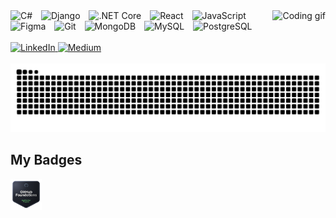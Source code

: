 <!-- Stats (optional, uncomment to enable) -->
<!--
<div align="center">
  <img src="https://github-readme-stats.vercel.app/api?username=devrajkhadka-smiley&hide_title=false&hide_rank=false&show_icons=true&include_all_commits=true&count_private=true&disable_animations=false&theme=dracula&locale=en&hide_border=false" height="150" alt="stats graph" />
  <img src="https://github-readme-stats.vercel.app/api/top-langs?username=devrajkhadka-smiley&locale=en&hide_title=false&layout=compact&card_width=320&langs_count=5&theme=dracula&hide_border=false" height="150" alt="languages graph" />
</div>
-->

<!-- Fun animation GIF -->
<img align="right" height="60" src="https://i.gifer.com/origin/93/935d72c7bc35828ea93b5898691f28fd_w200.webp" alt="Coding gif" />

<!-- Tech stack icons -->
<div align="left">
  <img src="https://cdn.jsdelivr.net/gh/devicons/devicon/icons/csharp/csharp-original.svg" height="10" alt="C#" />
  <img width="6" />
  <img src="https://cdn.jsdelivr.net/gh/devicons/devicon/icons/django/django-plain.svg" height="12" alt="Django" />
  <img width="6" />
  <img src="https://cdn.jsdelivr.net/gh/devicons/devicon/icons/dotnetcore/dotnetcore-original.svg" height="12" alt=".NET Core" />
  <img width="6" />
  <img src="https://cdn.jsdelivr.net/gh/devicons/devicon/icons/react/react-original.svg" height="12" alt="React" />
  <img width="6" />
  <img src="https://cdn.jsdelivr.net/gh/devicons/devicon/icons/javascript/javascript-original.svg" height="12" alt="JavaScript" />
  <img width="6" />
  <img src="https://cdn.jsdelivr.net/gh/devicons/devicon/icons/figma/figma-original.svg" height="12" alt="Figma" />
  <img width="6" />
  <img src="https://cdn.jsdelivr.net/gh/devicons/devicon/icons/git/git-original.svg" height="12" alt="Git" />
  <img width="6" />
  <img src="https://cdn.jsdelivr.net/gh/devicons/devicon/icons/mongodb/mongodb-original.svg" height="12" alt="MongoDB" />
  <img width="6" />
  <img src="https://cdn.jsdelivr.net/gh/devicons/devicon/icons/mysql/mysql-original.svg" height="12" alt="MySQL" />
  <img width="6" />
  <img src="https://cdn.jsdelivr.net/gh/devicons/devicon/icons/postgresql/postgresql-original.svg" height="12" alt="PostgreSQL" />
</div>

<br/>

<!-- Social links -->
<div align="left">
  <a href="https://www.linkedin.com/in/dev-raj-khadka/" target="_blank">
    <img src="https://img.shields.io/static/v1?message=LinkedIn&logo=linkedin&label=&color=0077B5&logoColor=white&labelColor=&style=for-the-badge" height="35" alt="LinkedIn" />
  </a>
  <a href="https://medium.com/@sye09" target="_blank">
    <img src="https://img.shields.io/static/v1?message=Medium&logo=medium&label=&color=6100E&logoColor=white&labelColor=&style=for-the-badge" height="35" alt="Medium" />
  </a>
</div>

<br/>

<!-- Snake animation -->
<img src="https://raw.githubusercontent.com/devrajkhadka-smiley/devrajkhadka-smiley/output/snake.svg" alt="Snake animation" />

<br/>

## My Badges

<!-- Badges section -->
<div align="left" style="display: flex; align-items: center; gap: 6px;">
  <a href="https://www.credly.com/badges/e7c65336-6acd-453e-aa05-cfa409556831/public_url" target="_blank">
    <img src="./github-foundations.png" alt="GitHub Foundations Badge - Credly" height="50" />
  </a>
</div>
